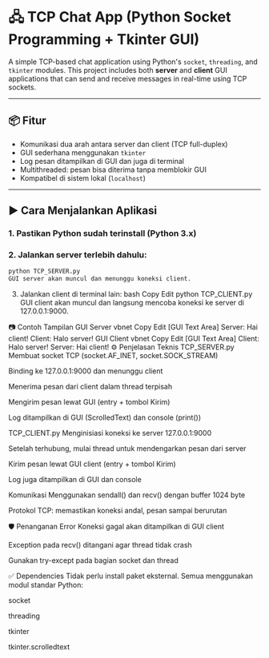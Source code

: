 # 🖧 TCP Chat App (Python Socket Programming + Tkinter GUI)

A simple TCP-based chat application using Python's `socket`, `threading`, and `tkinter` modules. This project includes both **server** and **client** GUI applications that can send and receive messages in real-time using TCP sockets.

---

## 📦 Fitur

- Komunikasi dua arah antara server dan client (TCP full-duplex)
- GUI sederhana menggunakan `tkinter`
- Log pesan ditampilkan di GUI dan juga di terminal
- Multithreaded: pesan bisa diterima tanpa memblokir GUI
- Kompatibel di sistem lokal (`localhost`)

---

## ▶️ Cara Menjalankan Aplikasi

### 1. Pastikan Python sudah terinstall (Python 3.x)

### 2. Jalankan server terlebih dahulu:

```bash
python TCP_SERVER.py
GUI server akan muncul dan menunggu koneksi client.
```


3. Jalankan client di terminal lain:
bash
Copy
Edit
python TCP_CLIENT.py
GUI client akan muncul dan langsung mencoba koneksi ke server di 127.0.0.1:9000.

📷 Contoh Tampilan
GUI Server
vbnet
Copy
Edit
[GUI Text Area]
Server: Hai client!
Client: Halo server!
GUI Client
vbnet
Copy
Edit
[GUI Text Area]
Client: Halo server!
Server: Hai client!
⚙️ Penjelasan Teknis
TCP_SERVER.py
Membuat socket TCP (socket.AF_INET, socket.SOCK_STREAM)

Binding ke 127.0.0.1:9000 dan menunggu client

Menerima pesan dari client dalam thread terpisah

Mengirim pesan lewat GUI (entry + tombol Kirim)

Log ditampilkan di GUI (ScrolledText) dan console (print())

TCP_CLIENT.py
Menginisiasi koneksi ke server 127.0.0.1:9000

Setelah terhubung, mulai thread untuk mendengarkan pesan dari server

Kirim pesan lewat GUI client (entry + tombol Kirim)

Log juga ditampilkan di GUI dan console

Komunikasi
Menggunakan sendall() dan recv() dengan buffer 1024 byte

Protokol TCP: memastikan koneksi andal, pesan sampai berurutan

🛡️ Penanganan Error
Koneksi gagal akan ditampilkan di GUI client

Exception pada recv() ditangani agar thread tidak crash

Gunakan try-except pada bagian socket dan thread

✅ Dependencies
Tidak perlu install paket eksternal. Semua menggunakan modul standar Python:

socket

threading

tkinter

tkinter.scrolledtext